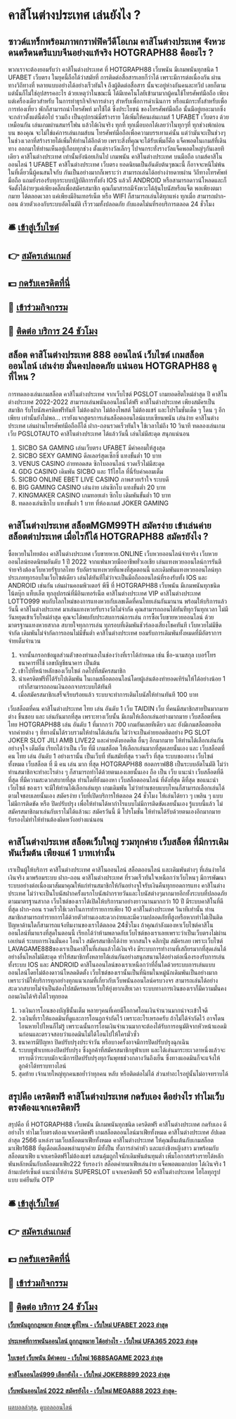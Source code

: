 # คาสิโนต่างประเทศ เล่นยังไง ?
## ซาวด์แทร็กพร้อมภาพกราฟฟิควีดีโอเกม คาสิโนต่างประเทศ จังหวะดนตรีดนตรีแบบจีนอย่างแท้จริง HOTGRAPH88 คืออะไร ?
พวกเราจะต้องยอมรับว่า คาสิโนต่างประเทศ ที่ HOTGRAPH88 เว็บพนัน มีเกมพนันทุกชนิด 1 UFABET เว็บตรง ในยุคนี้ถือได้ว่าสมัยที่ การติดต่อสื่อสารเลยก็ว่าได้ เพราะมีการต่อเนื่องกัน ผ่านทางวิถีทางที่ หลายแบบอย่างได้อย่างเร็วทันใจ ถึงผู้ติดต่อสื่อสาร นั้นจะอยู่ห่างกันคนละทวีป เลยก็ตาม แต่นั้นก็ไม่ใช่อุปสรรคอะไร ด้วยเหตุว่าในขณะนี้ ได้มีเทคโนโลยีเข้ามามากผู้คนใช้โทรศัพท์มือถือ เพียงแต่เครื่องเดียวสำหรับ ในการทำธุรกิจกิจการต่างๆ สำหรับเพื่อการดำเนินการ หรือแม้กระทั้งสำหรับเพื่อการท่องเที่ยว พักก็สามารถนำโทรศัพท์ มาใช้ได้ ซึ่งประโยชน์ ของโทรศัพท์มือถือ นั้นมีอยู่เยอะมากซึ่งจะกล่าวตั้งแต่นี้ต่อไป รวมถึง เป็นอุปกรณ์มี่สร้างราย ได้เพิ่มให้คนเล่นเกมส์ 1 UFABET เว็บตรง ด้วยเหมือนกัน
เล่นเกมผ่านสมาร์โฟน แล้วได้เงินจริง ทุกที่ ทุกเมื่อบอกได้เลยว่าในทุกๆที่ ทุกช่วงพ้กผ่อนบน ของคุณ จะไม่ใช่แค่การเล่นเกมส์บน โทรศัพท์มือถือเพื่อความบรรเทาแค่นั้น แต่ว่ามันจะเป็นช่วงๆในช่วงเวลาที่สร้างรายได้เพิ่มให้ท่านได้อีกด้วย เพราะสิ่งที่คุณจะได้รับเพิ่มก็คือ แจ็คพอตในเกมส์ที่เดินทาง ออกมาให้ท่านเห็นอยู่เกือบทุกช่วง ตั้งแต่รางวัลเล็กๆ ไปจนกระทั่งรางวัลแจ็คพอตใหญ่ๆกันเลยทีเดียว คาสิโนต่างประเทศ เท่านั้นยังน้อยเกินไป
เกมพนัน คาสิโนต่างประเทศ บนมือถือ เกมส์คาสิโนออนไลน์ 1 UFABET คาสิโนต่างประเทศ เว็บตรง ยอดนิยมเป็นอันดับต้นๆขณะนี้ ก็อาจจะหนีไม่พ้น ในที่เดี๋ยวนี้ผู้คนสนใจกับ กันเป็นอย่างมากก็เพราะว่า สามารถเล่นได้อย่างง่ายดายผ่าน วิถีทางโทรศัพท์มือถือ แถมยังรองรับทุกระบบปฏิบัติการทั้งยัง IOS แล้วก็ ANDROID หรือสามารถดาวน์โหลดและก็จัดตั้งได้ง่ายๆแค่เพียงคลิ๊กเพื่อสมัครสมาชิก คุณก็มาสารถมีจังหวะได้ลุ้นโบนัสหรือแจ็ต พอเพียงตมากมาย ได้ตลอดเวลา แค่เพียงมีอินเทอร์เน็ต หรือ WIFI ก็สามารถเล่นได้ทุกแห่ง ทุกเมื่อ สามารถฝาก-ถอน ด้วยตัวเองกับระบบอัตโนมัติ เร็วรวมทั้งปลอดภัย กับแอดไม่นที่รอบริการตลอด 24 ชั่วโมง

## 🛎 [เข้าสู่เว็บไซต์](https://bit.ly/3SdLNi2)
## 👉 [สมัครเล่นเกมส์](https://bit.ly/3SdLNi2)
## 💵 [กดรับเครดิตที่นี่](https://bit.ly/3dyRKHj)
## 👑 [เข้าร่วมกิจกรรม](https://bit.ly/3dyRKHj)
## 📱 [ติดต่อ บริการ 24 ชัวโมง](https://bit.ly/3dyRKHj)

## สล็อต คาสิโนต่างประเทศ 888 ออนไลน์ เว็บไซต์ เกมสล็อต ออนไลน์ เล่นง่าย มั่นคงปลอดภัย แน่นอน HOTGRAPH88 ดูที่ไหน ?
การทดลองเล่นเกมสล็อต คาสิโนต่างประเทศ จากเว็บไซต์ PGSLOT เกมยอดฮิตใหม่ล่าสุด ปี คาสิโนต่างประเทศ 2022-2022 สามารถเล่นพนันออนไลน์ได้ฟรี คาสิโนต่างประเทศ เพียงสมัครเป็นสมาชิก รับโบนัสเครดิตฟรีทันที ไม่ต้องฝาก ไม่ต้องโพสต์ ไม่ต้องแชร์ และโปรโมชั่นเด็ด ๆ โดน ๆ อีกเพียบ เท่านั้นยังไม่พอ… เรายังแจกสูตรการเล่นสล็อตออนไลน์แบบเซียนพนัน เล่นง่าย คาสิโนต่างประเทศ เล่นผ่านโทรศัพท์มือถือก็ได้ ฝาก-ถอนรวดเร็วทันใจ ใช้เวลาไม่ถึง 10 วินาที ทดลองเล่นเกมเว็บ PGSLOTAUTO คาสิโนต่างประเทศ ได้แล้ววันนี้ เล่นไม่มีสะดุด สนุกแน่นอน
1. SICBO SA GAMING เล่นเว็บตรง UFABET มีค่าคอมให้สูงสุด
2. SICBO SEXY GAMING ดีลเลอร์สุดเซ็กซี่ แทงขั้นต่ำ 10 บาท
3. VENUS CASINO ถ่ายทอดสด ซิกโบออนไลน์ รวดเร็วไม่มีสะดุด
4. GDG CASINO เดิมพัน SICBO และ 11ไฮโล ที่นี่รับค่าคอมเต็ม
5. SICBO ONLINE EBET LIVE CASINO ภาพสวยเร้าใจ ระบบดี
6. BIG GAMING CASINO เล่นง่าย เล่นซิกโบ แทงขั้นต่ำ 20 บาท
7. KINGMAKER CASINO เกมทอยเต๋า ซิกโบ เดิมพันขั้นต่ำ 10 บาท
8. ทดลองเล่นซิกโบ แทงขั้นต่ำ 1 บาท ที่ห้องเกมส์ JOKER GAMING

## คาสิโนต่างประเทศ สล็อตMGM99TH สมัครง่าย เข้าเล่นค่ายสล็อตต่าประเทศ เมื่อไรก็ได้ HOTGRAPH88 สมัครยังไง ?
ซื้อหวยในไทยต้อง คาสิโนต่างประเทศ เว็บขายหวย.ONLINE เว็บหวยออนไลน์จ่ายจริง เว็บหวยออนไลน์ยอดนิยมอันดับ 1 ปี 2022 จากแฟนหวยมืออาชีพทั่วเอเชีย เล่นแทงหวยออนไลน์การรันตีจ่ายจริงต้องเว็บหวยรัฐบาลไทย รับอัตราแทงหวยที่แพงที่สุดตอนนี้ และเดิมพันแทงหวยออนไลน์ทุกประเภททุกรอบในเว็บไซต์เดียว เล่นได้ทันทีไม่ว่าจะเป็นมือถือออนไลน์ที่รองรับทั้ง IOS และ ANDROID เช่นกัน เล่นผ่านคอมพิวเตอร์ พีซี ที่ HOTGRAPH88 เว็บพนัน มีเกมพนันทุกชนิด โน้ตบุ๊ก แท็บเล็ต ทุกอุปกรณ์ที่มีอินเทอร์เน็ต คาสิโนต่างประเทศ VIP คาสิโนต่างประเทศ LOTTO999 พบกับโลกใหม่ของการแทงหวยกับเลขเด็ดที่คนไทยเล่นกันมานาน พร้อมให้บริการแล้ววันนี้ คาสิโนต่างประเทศ มาเล่นแทงหวยรับรางวัลไม่จำกัด คุณสามารถถอนได้ทันทีทุกวันทุกเวลา ไม่มีวันหยุดเข้าเว็บใหม่ล่าสุด คุณจะได้พบกับประสบการณ์การเล่น การซื้อเว็บขายหวยออนไลน์ ด้วยมาตรฐานแทงหวยสากล สบายใจทุกการเล่น ทุกรอบที่เดิมพันชัวร์ลองเสี่ยงโชคทันที เว็บหวยไม่มีขีดจำกัด เดิมพันไม่จำกัดการถอนไม่มีขั้นต่ำ คาสิโนต่างประเทศ ยอมรับการเดิมพันทั้งหมดที่มีอัตราการจ่ายเต็มจำนวน
1. จากนั้นกรอกข้อมูลส่วนตัวของท่านลงในช่องว่างที่เราได้กำหนด เช่น ชื่อ-นามสกุล เบอร์โทร ธนาคารที่ใช้ เลขบัญชีธนาคาร เป็นต้น
2. เข้าไปที่หน้าหลักของเว็บไซต์ กดไปที่สมัครสมาชิก
3. นำเครดิตฟรีที่ได้รับไปเดิมพัน ในเกมสล็อตออนไลน์โดยผู้เล่นต้องทำยอดเทิร์นให้ได้อย่างน้อย 1 เท่าก็สามารถถอนเงินออกจากระบบได้ทันที
4. เมื่อสมัครสมาชิกเสร็จเรียบร้อยแล้ว ระบบจะทำการเติมโบนัสให้ท่านทันที 100 บาท

เว็บสล็อตที่คน คาสิโนต่างประเทศ ไทย เล่น อันดับ 1 เว็บ TAIDIN เว็บ ที่คนมีสมาชิกสายปั่นมากมาย ต่าง ชื่นชอบ และ เล่นกันมากที่สุด เพราะทางเว็บนั้น มีเกมให้เลือกเล่นอย่างมากมาย เว็บสล็อตที่คน ไทย HOTGRAPH88 เล่น อันดับ 1 ที่มากกว่า 700 เกมกันเลยทีเดียว และ ยังมีเกมสล็อตยอฮิต จากค่ายต่าง ๆ ที่ทางนั้นได้รวบรวมให้ท่านได้เล่นกัน ไม่ว่าจะเป็นค่ายยอดฮิตอย่าง PG SLOT JOKER SLOT JILI AMB LIVE22 และค่ายดังยอดฮิต อื่นๆ อีกมากมาย ให้ท่านได้เลือกเล่นกันอย่างจุใจ เต็มอิ่ม เรียกได้ว่าเป็น เว็บ ที่มี เกมสล็อต ให้เลือกเล่นมากที่สุดเลยนั้นเอง และ เว็บสล็อตที่คน ไทย เล่น อันดับ 1 อย่างเรานั้น เป็นเว็บที่ ทันสมัยที่สุด รวดเร็ว ที่สุด ระบบของทาง เว็บไซต์ ทั้งหมด เว็บสล็อต ที่ มี คน เล่น มาก ที่สุด HOTGRAPH88 ฮอตกราฟ88 เป็นระบบอัตโนมัติ ไม่ว่าท่านสมาชิกจะทำอะไรต่าง ๆ ก็สามารถทำได้ด้วยตนเองเลยนั้นเอง ถือ เป็น เว็บ แนะนำ เว็บสล็อตที่ดีที่สุด ที่มีความสะดวกสบายที่สุด ท่านใดที่ยังมองหา เว็บสล็อตออนไลน์ ที่ดังที่สุด ดีที่สุด ขอแนะนำ เว็บไซต์ ของเรา จะมีให้ท่านได้เลือกเล่นทุก เกมเดิมพัน ไม่ว่าท่านชอบแบบไหนก็สามารถเลือกเล่นได้ตามใจชอบเลยนั้นเอง สมัครง่าย เว็บที่เปิดบริการให้ตลอด 24 ชั่วโมง ให้เล่นได้ยาว ๆ เพลิน ๆ แบบไม่มีการติดขัด หรือ ปิดปรับปรุง เพื่อให้ท่านได้หากำไรแบบไม่มีการติดขัดเลยนั้นเอง รู้แบบนี้แล้ว ไม่สมัครสมาชิกมาเล่นกับเราไม่ได้แล้วนะ สมัครวันนี้ มี โปรโมชั่น ให้ท่านได้รับด้วยตนเองอีกมากมาย รับรองไม่ทำให้ท่านต้องผิดหวังอย่างแน่นอน

## คาสิโนต่างประเทศ สล็อตเว็บใหญ่ รวมทุกค่าย เว็บสล็อต ที่มีการเดิมพันเริ่มต้น เพียงแค่ 1 บาทเท่านั้น
เราเป็นผู้ให้บริการ คาสิโนต่างประเทศ คาสิโนออนไลน์ สล็อตออนไลน์ และเดิมพันต่างๆ ที่เล่นง่ายได้เงินจริง มาพร้อมระบบ ฝาก-ถอน คาสิโนต่างประเทศ ที่รวดเร็วทันใจเหนือกว่าเว็บไหนๆ มีการพัฒนาระบบอย่างต่อเนื่องมาสัมมาคุณให้แก่ท่านสมาชิกให้กันอย่างจุใจรับเงินคืนทุกยอดการแทง คาสิโนต่างประเทศ ไม่ว่าจะเป็นโบนัสฝากครั้งแรกโบนัสฝากรายวันและโบนัสต่างๆมากมายอีกทั้งระบบที่ปลอดภัยตามมาตรฐานสากล
เว็บไซต์ของเราได้เปิดให้บริการมาอย่างยาวนานมากกว่า 10 ปี มีระบบคาสิโนที่ดีที่สุด ฝาก-ถอน รวดเร็วใช้เวลาในการทำรายการเพียง 10 คาสิโนต่างประเทศ วินาทีเท่านั้น ท่านสมาชิกสามารถทำรายการได้ด้วยตัวท่านเองสะดวกง่ายและมีความปลอดภัยที่สูงหรือหากทำไม่เป็นติดปัญหาด้านใดก็สามารถแจ้งทีมงานของเราได้ตลอด 24ชั่วโมง
ถ้าคุณกำลังมองหาเว็บไซต์คาสิโนออนไลน์ที่มาแรงที่สุดในตอนนี้ เรียกได้ว่าห้ามพลาดกับเว็บไซต์ของเราเลยเพราะว่าเป็นเว็บตรงไม่ผ่านเอเย่นต์ ระบบการเงินมั่นคง โอนไว สมัครสมาชิกได้ง่าย หากสนใจ คลิกปุ่ม สมัครเลย
เพราะเว็บไซต์ LAVAGAME888ของเราเป็นคาสิโนที่เล่นแล้วได้เงินจริง มีระบบการทำงานที่เสถียรมากที่สุดเล่นได้อย่างลื่นไหลไม่มีสะดุด ทำให้สมาชิกทั้งหลายได้เล่นกันอย่างสนุกสนานได้อย่างต่อเนื่องรองรับการเล่นทั้งระบบ IOS และ ANDROID คาสิโนออนไลน์ของเราเหนือกว่าที่อื่นใดด้วยระบบการเล่นแบบออนไลน์โดยไม่ต้องดาวน์โหลดติดตั้ง
เว็บไซต์ของเรานั้นเป็นที่นิยมในหมู่นักเดิมพันเป็นอย่างมากเพราะว่ามีให้บริการทุกอย่างทุกแนวเกมที่เกี่ยวกับเว็บพนันออนไลน์ครบวงจร สามารถเล่นได้อย่างสะดวกสบายไม่จำเป็นต้องไปสมัครหลายเว็บให้ยุ่งยากเสียเวลา ระบบทางการเงินของเราก็มีความมั่นคงถอนเงินได้จริงได้ไวทุกยอด
1. วงเงินการโอนของบัญชีนั้นเต็ม หลายๆคนที่เคยมีโอกาศโอนเงินจำนวนมากน่าจะเข้าใจดี
2. วงเงินที่เราให้แอดมินที่ดูและการโอนถูกจำกัดไว้ เพราะอะไรเหรอครับ ถ้าไม่ได้จำกัดไว้ อาจโดนโอนหายไปไหนก็ไม่รู้ เพราะฉนั้นการโอนเงินจำนวนมากจะต้องได้รับการอนุมัติจากหัวหน้าแอดมินก่อนและตรวจสอบว่าแอดมินไม่ได้โอนไปให้ใครมั่วซั่ว
3. ธนาคารมีปัญหา ปิดปรับปรุงประจำวัน หรือบางครั้งอาจมีการปิดปรับปรุงฉุกเฉิน
4. ระบบยูฟ่าเบทเองปิดปรับปรุง ซึ่งลูกค้าที่สมัครสมาชิกยูฟ่าเบท และได้เล่นมาระยะเวลาหนึ่งแล้วจะทราบดีว่าระบบมักจะมีการปิดปรับปรุงทุกวันพุทธช่วงกลางวันถึงเย็น ซึ่งทางแอดมินก็จะแจ้งให้ลูกค้าได้ทราบทางไลน์
5. สุดท้าย เจ้านายใหญ่ทุกคนขอย้ำว่าทุกคน หลับ หรือติดต่อไม่ได้ ส่วนทำอะไรอยู่นั้นไม่อาจทราบได้

## สรุปคือ เครดิตฟรี คาสิโนต่างประเทศ กดรับเอง ดีอย่างไร ทำไมเว็บตรงต้องแจกเครดิตฟรี
สรุปคือ ที่ HOTGRAPH88 เว็บพนัน มีเกมพนันทุกชนิด เครดิตฟรี คาสิโนต่างประเทศ กดรับเอง ดีอย่างไร ทำไมเว็บตรงต้องแจกเครดิตฟรี เกมสล็อตออนไลน์มาเฟียทั้งหมด คาสิโนต่างประเทศ อัปเดตล่าสุด 2566 แหล่งรวมเว็บสล็อตมาเฟียทั้งหมด คาสิโนต่างประเทศ ให้คุณตื่นเต้นกับเกมสล็อตมาเฟีย1688 ที่ดุเดือดเลือดพล่านทุกค่าย มีทั้งปืน ทั้งการล่าค่าหัว และแย่งชิงหญิงสาว มาพร้อมกับสล็อตมาเฟีย แจกเครดิตฟรีไม่ต้องแชร์ แสนคุ้มถูกใจนักเดิมพันต้นทุนต่ำ เพิ่มโอกาสสร้างรายได้หลักพันหลักหมื่นกับสล็อตมาเฟีย222 รับรองว่า สล็อตค่ายมาเฟียเล่นง่าย แจ็คพอตแตกบ่อย ได้เงินจริง 1 ล้านเปอร์เซ็นต์
แนะนำให้อ่าน SUPERSLOT แจกเครดิตฟรี 50 คาสิโนต่างประเทศ ไฮโลทุกรูปแบบ แค่ยืนยัน OTP

## 🛎 [เข้าสู่เว็บไซต์](https://bit.ly/3SdLNi2)
## 👉 [สมัครเล่นเกมส์](https://bit.ly/3SdLNi2)
## 💵 [กดรับเครดิตที่นี่](https://bit.ly/3dyRKHj)
## 👑 [เข้าร่วมกิจกรรม](https://bit.ly/3dyRKHj)
## 📱 [ติดต่อ บริการ 24 ชัวโมง](https://bit.ly/3dyRKHj)

#### [เว็บพนันถูกกฎหมาย อังกฤษ ดูที่ไหน - เว็บใหม่ UFABET 2023 ล่าสุด](https://atom.io/themes/เว็บพนันถูกกฎหมาย%20อังกฤษ%20ดูที่ไหน%20-%20เว็บใหม่%20ufabet%202023%20ล่าสุด)
#### [ประเทศที่การพนันออนไลน์ ถูกกฎหมาย ได้อย่างไร - เว็บใหม่ UFA365 2023 ล่าสุด](https://atom.io/themes/ประเทศที่การพนันออนไลน์%20ถูกกฎหมาย%20ได้อย่างไร%20-%20เว็บใหม่%20ufa365%202023%20ล่าสุด)
#### [ใบเซอร์ เว็บพนัน มีคำตอบ - เว็บใหม่ 1688SAGAME 2023 ล่าสุด](https://atom.io/themes/ใบเซอร์%20เว็บพนัน%20มีคำตอบ%20-%20เว็บใหม่%201688sagame%202023%20ล่าสุด)
#### [คาสิโนออนไลน์999 เลือกยังไง - เว็บใหม่ JOKER8899 2023 ล่าสุด](https://atom.io/themes/คาสิโนออนไลน์999%20เลือกยังไง%20-%20เว็บใหม่%20joker8899%202023%20ล่าสุด)
#### [เว็บพนันออนไลน์ 2022 สมัครยังไง - เว็บใหม่ MEGA888 2023 ล่าสุด-](https://atom.io/themes/เว็บพนันออนไลน์%202022%20สมัครยังไง%20-%20เว็บใหม่%20mega888%202023%20ล่าสุด-)

[ผลบอลล่าสุด](https://siamsport.tv "ผลบอลล่าสุด"), [ดูบอลออนไลน์](https://siamsport.tv/ดูบอลสด "ดูบอลออนไลน์")